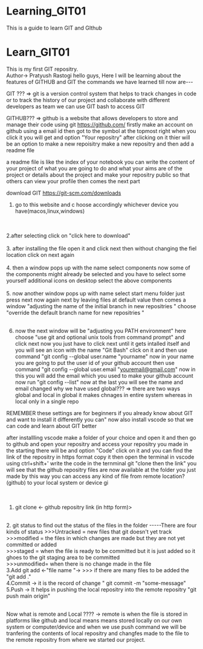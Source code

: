 # Learning_GIT01
This is a guide to learn GIT and GIthub 
# Learn_GIT01
 This is my first GIT repositry.
<br> 
Author-> Pratyush Rastogi
hello guys,
Here I will be learning about the features of GITHUB and GIT
the commands we have learned till now are---

GIT ??? 
 => git is a version control system that helps to track changes in code or to track the history of our project and collaborate with different developers as team 
 we can use GIT bash to access GIT 

GITHUB???
 => github is a website that allows developers to store and manage their code using git 
     https://github.com/
    firstly make an account on github using a email id
    then got to the symbol at the topmost right when you click it you will get and option "Your repositry"
    after clicking on it thier will be an option to make a new repoisitry 
    make a new repositry and then add a readme file 

a readme file is like the index of your notebook you can write the content of your project of what you are going 
to do and what your aims are of the project or details about the project 
and make your repositry public so that others can view your profile 
then comes the next part 

download GIT
https://git-scm.com/downloads
1. go to this website and c hoose accordingly whichever device you have(macos,linux,windows)
<br>
<br>
2.after selecting click on "click here to download"
<br>
<br> 
3. after installing the file open it and click next then without changing the fiel location click on next again 
<br>
<br>
4. then a window pops up with the name select components now some of the components might already be selected and you have to select some yourself additional icons on desktop select the above components 
<br>
<br>
5. now another window pops up with name select start menu folder
just press next 
now again next by leaving files at default value then comes a window "adjusting the name of the initial branch in new repositries " choose 
"override the default branch name for new repositries "
<br>
<br>

6. now the next window will be "adjusting you PATH environment"
here choose "use git and optional unix tools from command prompt"
and click next 
 now you just have to click next until it gets intalled itself 
 and you will see an icon with the name "Git Bash" click on it and then use command "git config --global user.name "yourname" now in your name you are going to put the user id of your github account then use command 
"git config --global user.email "youremail@gmail.com" now in this you will add the email which you used to make your github account 
now run "git config --list"
now at the last you will see the name and email changed 
    why we have used global???
    => there are two ways global and local 
     in global it makes chnages in entire system 
     whereas in local only in a single repo

 REMEMBER these settings are for beginners if you already know about GIT and want to install it differently you can" 
 now also install vscode 
 so that we can code and learn about GIT better 

 after installling vscode
  make a folder of your choice and open it and then go to github and open your repositry and access your repositry you made in the starting there will be and option "Code" click on it and you can find the link of the repositry in https format copy it 
then open the terminal in vscode using ctrl+shift+'
write the code in the ternminal 
git "clone then  the  link"
you will see that the github repositry files are now available at the folder you just made by this way you can access any kind of file from remote location?(github) to your local system or device
gi<br>
<br>
<br>
1. git clone <- github repositry link (in http form)>
<br>
2. git status to find out the status of the files in the folder 
-----There are four kinds of status 
  >>>Untracked = new files that git doesn't yet track
  <br>
  >>>modified  = the files in which changes are made but they are not yet committed or added
  <br>
  >>>staged    = when the file is ready to be committed but it is just added so it ghoes to the git staging area 
  to be committed
  <br>
  >>>unmodified= when there is no change made in the file 
<br>
  3.Add git add <-"file name "->
  >>> if there are many files to be added the     "git add ."
 
 <br>
  4.Commit -> it is the record of change
     " git commit -m "some-message" 
<br>
  5.Push -> It helps in pushing the local repositry into the remote repositry 
  "git push main origin"
  
<br>
<br>

  Now what is remote and Local ????
-> remote is when the file is stored in platforms like github and local means means stored locally on our 
  own system or computer/device 
  and when we use push command we will be tranfering the contents of local repositry and changfes made to 
  the file to the remote repositry from where we started our project.
<br>
